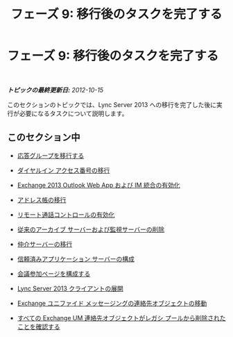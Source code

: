 ﻿---
title: 'フェーズ 9: 移行後のタスクを完了する'
TOCTitle: 'フェーズ 9: 移行後のタスクを完了する'
ms:assetid: 05b1a858-fd45-4bb9-9cb4-05f001528a88
ms:mtpsurl: https://technet.microsoft.com/ja-jp/library/JJ204642(v=OCS.15)
ms:contentKeyID: 48271142
ms.date: 05/19/2016
mtps_version: v=OCS.15
ms.translationtype: HT
---

# フェーズ 9: 移行後のタスクを完了する

 

_**トピックの最終更新日:** 2012-10-15_

このセクションのトピックでは、Lync Server 2013 への移行を完了した後に実行が必要になるタスクについて説明します。

## このセクション中

  - [応答グループを移行する](migrate-response-groups_1.md)

  - [ダイヤルイン アクセス番号の移行](migrate-dial-in-access-numbers_1.md)

  - [Exchange 2013 Outlook Web App および IM 統合の有効化](enable-exchange-2013-outlook-web-app-and-im-integration.md)

  - [アドレス帳の移行](migrate-address-book_1.md)

  - [リモート通話コントロールの有効化](enable-remote-call-control.md)

  - [従来のアーカイブ サーバーおよび監視サーバーの削除](remove-legacy-archiving-and-monitoring-servers_1.md)

  - [仲介サーバーの移行](migrate-mediation-server.md)

  - [信頼済みアプリケーション サーバーの構成](configure-trusted-application-servers_1.md)

  - [会議参加ページを構成する](configure-the-meeting-join-page_1.md)

  - [Lync Server 2013 クライアントの展開](deploy-lync-server-2013-clients_1.md)

  - [Exchange ユニファイド メッセージングの連絡先オブジェクトの移動](move-exchange-unified-messaging-contact-objects.md)

  - [すべての Exchange UM 連絡先オブジェクトがレガシ プールから削除されたことを確認する](verify-that-all-exchange-um-contact-objects-are-removed-from-the-legacy-pool.md)

